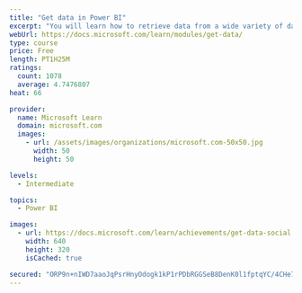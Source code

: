 ```yaml
---
title: "Get data in Power BI"
excerpt: "You will learn how to retrieve data from a wide variety of data sources, including Microsoft Excel, relational databases, and NoSQL data stores. You will also learn how to improve performance while retrieving data."
webUrl: https://docs.microsoft.com/learn/modules/get-data/
type: course
price: Free
length: PT1H25M
ratings:
  count: 1078
  average: 4.7476807
heat: 66

provider:
  name: Microsoft Learn
  domain: microsoft.com
  images:
    - url: /assets/images/organizations/microsoft.com-50x50.jpg
      width: 50
      height: 50

levels:
  - Intermediate

topics:
  - Power BI

images:
  - url: https://docs.microsoft.com/learn/achievements/get-data-social.png
    width: 640
    height: 320
    isCached: true

secured: "ORP9n+nIWD7aaoJqPsrHnyOdogk1kP1rPDbRGGSeB8DenK0l1fptqYC/4CHe7E5RN3G8CAUKSRpcRhPjc8UlJmj49+2VgsdlCL41C4Cuf5SwKIrXG2WJ2Azit8HX6fVeLghvDJMNY+gP0ii7o33whpuSINKmGZSGNhQqWjtXlkFcseIjwuRQJxOmc4x3LCusUS2M2nDU1xtERbm8Sj+UvgLxPTh+sDweyXECm/Eo0eogA/QqJwqDNoWq5SBCixzsFpK0SFzGZfdqL+iAZEh4ktWIpR61QUlnZFKi7v1MjbFt9ydKUPWTSBHrzeTxDrSgt7wFDBpLF4dU+mv30jgXSpB5ZUcjIU3NM7FwDEYtvXtqZ0UeQYt9/FmMsewBpHXtSkXnQPMUlgP9MQsCHQCloeaGOtISGuPy0YL5wytmjX8=;2UDl9rCsNC3Cv6Ov/73cYg=="
---
```


